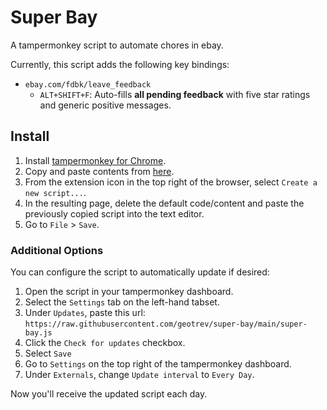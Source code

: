 # Super Bay

A tampermonkey script to automate chores in ebay.

Currently, this script adds the following key bindings:

- `ebay.com/fdbk/leave_feedback`
  - `ALT+SHIFT+F`: Auto-fills **all pending feedback** with five star ratings and generic positive messages.

## Install

1. Install [tampermonkey for Chrome](https://chrome.google.com/webstore/detail/tampermonkey/dhdgffkkebhmkfjojejmpbldmpobfkfo).
2. Copy and paste contents from [here](https://raw.githubusercontent.com/geotrev/super-bay/main/super-bay.js).
3. From the extension icon in the top right of the browser, select `Create a new script...`.
4. In the resulting page, delete the default code/content and paste the previously copied script into the text editor.
5. Go to `File` > `Save`.

### Additional Options

You can configure the script to automatically update if desired:

1. Open the script in your tampermonkey dashboard.
2. Select the `Settings` tab on the left-hand tabset.
3. Under `Updates`, paste this url: `https://raw.githubusercontent.com/geotrev/super-bay/main/super-bay.js`
4. Click the `Check for updates` checkbox.
5. Select `Save`
6. Go to `Settings` on the top right of the tampermonkey dashboard.
7. Under `Externals`, change `Update interval` to `Every Day`.

Now you'll receive the updated script each day.
